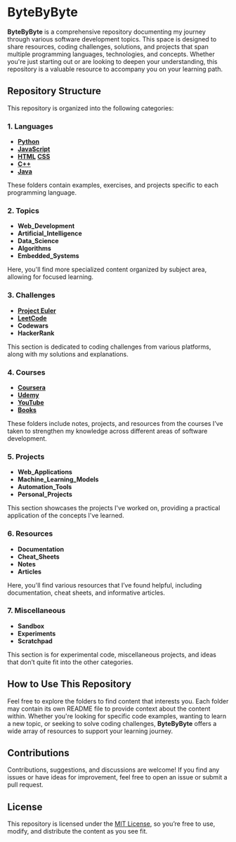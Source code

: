 # ByteByByte

**ByteByByte** is a comprehensive repository documenting my journey through various software development topics. This space is designed to share resources, coding challenges, solutions, and projects that span multiple programming languages, technologies, and concepts. Whether you're just starting out or are looking to deepen your understanding, this repository is a valuable resource to accompany you on your learning path.

## Repository Structure

This repository is organized into the following categories:

### 1. Languages
- [**Python**](https://www.python.org/)
- [**JavaScript**](https://developer.mozilla.org/en-US/docs/Web/JavaScript)
- [**HTML**](https://developer.mozilla.org/en-US/docs/Web/HTML) [**CSS**](https://developer.mozilla.org/en-US/docs/Web/CSS)
- [**C++**](https://isocpp.org/)
- [**Java**](https://www.oracle.com/java/)

These folders contain examples, exercises, and projects specific to each programming language.

### 2. Topics
- **Web_Development**
- **Artificial_Intelligence**
- **Data_Science**
- **Algorithms**
- **Embedded_Systems**

Here, you'll find more specialized content organized by subject area, allowing for focused learning.

### 3. Challenges
- [**Project Euler**](https://projecteuler.net/)
- [**LeetCode**](https://leetcode.com/)
- **Codewars**
- **HackerRank**

This section is dedicated to coding challenges from various platforms, along with my solutions and explanations.

### 4. Courses
- [**Coursera**](https://www.coursera.org/)
- [**Udemy**](https://www.udemy.com/)
- [**YouTube**](https://www.youtube.com/)
- [**Books**]()

These folders include notes, projects, and resources from the courses I’ve taken to strengthen my knowledge across different areas of software development.

### 5. Projects
- **Web_Applications**
- **Machine_Learning_Models**
- **Automation_Tools**
- **Personal_Projects**

This section showcases the projects I've worked on, providing a practical application of the concepts I've learned.

### 6. Resources
- **Documentation**
- **Cheat_Sheets**
- **Notes**
- **Articles**

Here, you'll find various resources that I’ve found helpful, including documentation, cheat sheets, and informative articles.

### 7. Miscellaneous
- **Sandbox**
- **Experiments**
- **Scratchpad**

This section is for experimental code, miscellaneous projects, and ideas that don’t quite fit into the other categories.

## How to Use This Repository

Feel free to explore the folders to find content that interests you. Each folder may contain its own README file to provide context about the content within. Whether you're looking for specific code examples, wanting to learn a new topic, or seeking to solve coding challenges, **ByteByByte** offers a wide array of resources to support your learning journey.

## Contributions

Contributions, suggestions, and discussions are welcome! If you find any issues or have ideas for improvement, feel free to open an issue or submit a pull request.

## License

This repository is licensed under the [MIT License](LICENSE), so you’re free to use, modify, and distribute the content as you see fit.
